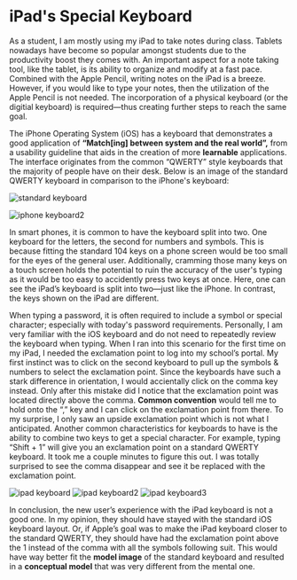 # iPad's Special Keyboard

As a student, I am mostly using my iPad to take notes during class. Tablets nowadays have become so popular amongst students due to the productivity boost they comes with. An important aspect for a note taking tool, like the tablet, is its ability to organize and modify at a fast pace. Combined with the Apple Pencil, writing notes on the iPad is a breeze. However, if you would like to type your notes, then the utilization of the Apple Pencil is not needed. The incorporation of a physical keyboard (or the digitial keyboard) is required—thus creating further steps to reach the same goal.  

The iPhone Operating System (iOS) has a keyboard that demonstrates a good application of **“Match[ing] between system and the real world”,** from a usability guideline that aids in the creation of more **learnable** applications. The interface originates from the common “QWERTY” style keyboards that the majority of people have on their desk. Below is an image of the standard QWERTY keyboard in comparison to the iPhone's keyboard:   

![standard keyboard](/ux-portfolio-laile823/assets/qwerty.jpeg)

![iphone keyboard2](/ux-portfolio-laile823/assets/iphonekeyboard.jpeg)


In smart phones, it is common to have the keyboard split into two. One keyboard for the letters, the second for numbers and symbols. This is because fitting the standard 104 keys on a phone screen would be too small for the eyes of the general user. Additionally, cramming those many keys on a touch screen holds the potential to ruin the accuracy of the user's typing as it would be too easy to accidently press two keys at once.  Here, one can see the iPad’s keyboard is split into two—just like the iPhone. In contrast, the keys shown on the iPad are different.

When typing a password, it is often required to include a symbol or special character; especially with today's password requirements. Personally, I am very familiar with the iOS keyboard and do not need to repeatedly review the keyboard when typing. When I ran into this scenario for the first time on my iPad, I needed the exclamation point to log into my school’s portal. My first instinct was to click on the second keyboard to pull up the symbols & numbers to select the exclamation point. Since the keyboards have such a stark difference in orientation, I would accientally click on the comma key instead. Only after this mistake did I notice that the exclamation point was located directly above the comma. **Common convention** would tell me to hold onto the “,” key and I can click on the exclamation point from there. To my surprise, I only saw an upside exclamation point which is not what I anticipated. Another common characteristics for keyboards to have is the ability to combine two keys to get a special character. For example, typing “Shift + 1” will give you an exclamation point on a standard QWERTY keyboard. It took me a couple minutes to figure this out. I was totally surprised to see the comma disappear and see it be replaced with the exclamation point.

![ipad keyboard](/ux-portfolio-laile823/assets/IMG_0188.jpeg)
![ipad keyboard2](/ux-portfolio-laile823/assets/IMG_0189.jpeg)
![ipad keyboard3](/ux-portfolio-laile823/assets/IMG_0190.jpeg)

In conclusion, the new user’s experience with the iPad keyboard is not a good one. In my opinion, they should have stayed with the standard iOS keyboard layout. Or, if Apple’s goal was to make the iPad keyboard closer to the standard QWERTY, they should have had the exclamation point above the 1 instead of the comma with all the symbols following suit. This would have way better fit the **model image** of the standard keyboard and resulted in a **conceptual model** that was very different from the mental one.










